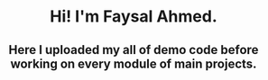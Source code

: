 <h1 align="center">Hi! I'm Faysal Ahmed.</h1>
<h2 align="center">Here I uploaded my all of demo code before working on every module of main projects.</h2>




